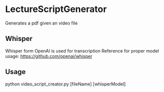 # LectureScriptGenerator
Generates a pdf given an video file

## Whisper
Whisper form OpenAI is used for transcription
Reference for proper model usage: https://github.com/openai/whisper

## Usage
  python video_script_creator.py [fileName] [whisperModel]

